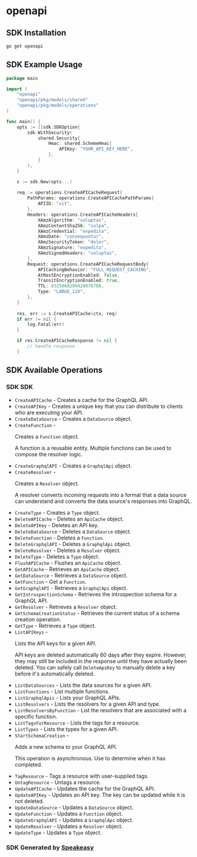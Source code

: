 # openapi

<!-- Start SDK Installation -->
## SDK Installation

```bash
go get openapi
```
<!-- End SDK Installation -->

## SDK Example Usage
<!-- Start SDK Example Usage -->
```go
package main

import (
    "openapi"
    "openapi/pkg/models/shared"
    "openapi/pkg/models/operations"
)

func main() {
    opts := []sdk.SDKOption{
        sdk.WithSecurity(
            shared.Security{
                Hmac: shared.SchemeHmac{
                    APIKey: "YOUR_API_KEY_HERE",
                },
            }
        ),
    }

    s := sdk.New(opts...)
    
    req := operations.CreateAPICacheRequest{
        PathParams: operations.CreateAPICachePathParams{
            APIID: "sit",
        },
        Headers: operations.CreateAPICacheHeaders{
            XAmzAlgorithm: "voluptas",
            XAmzContentSha256: "culpa",
            XAmzCredential: "expedita",
            XAmzDate: "consequuntur",
            XAmzSecurityToken: "dolor",
            XAmzSignature: "expedita",
            XAmzSignedHeaders: "voluptas",
        },
        Request: operations.CreateAPICacheRequestBody{
            APICachingBehavior: "FULL_REQUEST_CACHING",
            AtRestEncryptionEnabled: false,
            TransitEncryptionEnabled: true,
            TTL: 8325060299420976708,
            Type: "LARGE_12X",
        },
    }
    
    res, err := s.CreateAPICache(ctx, req)
    if err != nil {
        log.Fatal(err)
    }

    if res.CreateAPICacheResponse != nil {
        // handle response
    }
```
<!-- End SDK Example Usage -->

<!-- Start SDK Available Operations -->
## SDK Available Operations

### SDK SDK

* `CreateAPICache` - Creates a cache for the GraphQL API.
* `CreateAPIKey` - Creates a unique key that you can distribute to clients who are executing your API.
* `CreateDataSource` - Creates a <code>DataSource</code> object.
* `CreateFunction` - <p>Creates a <code>Function</code> object.</p> <p>A function is a reusable entity. Multiple functions can be used to compose the resolver logic.</p>
* `CreateGraphqlAPI` - Creates a <code>GraphqlApi</code> object.
* `CreateResolver` - <p>Creates a <code>Resolver</code> object.</p> <p>A resolver converts incoming requests into a format that a data source can understand and converts the data source's responses into GraphQL.</p>
* `CreateType` - Creates a <code>Type</code> object.
* `DeleteAPICache` - Deletes an <code>ApiCache</code> object.
* `DeleteAPIKey` - Deletes an API key.
* `DeleteDataSource` - Deletes a <code>DataSource</code> object.
* `DeleteFunction` - Deletes a <code>Function</code>.
* `DeleteGraphqlAPI` - Deletes a <code>GraphqlApi</code> object.
* `DeleteResolver` - Deletes a <code>Resolver</code> object.
* `DeleteType` - Deletes a <code>Type</code> object.
* `FlushAPICache` - Flushes an <code>ApiCache</code> object.
* `GetAPICache` - Retrieves an <code>ApiCache</code> object.
* `GetDataSource` - Retrieves a <code>DataSource</code> object.
* `GetFunction` - Get a <code>Function</code>.
* `GetGraphqlAPI` - Retrieves a <code>GraphqlApi</code> object.
* `GetIntrospectionSchema` - Retrieves the introspection schema for a GraphQL API.
* `GetResolver` - Retrieves a <code>Resolver</code> object.
* `GetSchemaCreationStatus` - Retrieves the current status of a schema creation operation.
* `GetType` - Retrieves a <code>Type</code> object.
* `ListAPIKeys` - <p>Lists the API keys for a given API.</p> <note> <p>API keys are deleted automatically 60 days after they expire. However, they may still be included in the response until they have actually been deleted. You can safely call <code>DeleteApiKey</code> to manually delete a key before it's automatically deleted.</p> </note>
* `ListDataSources` - Lists the data sources for a given API.
* `ListFunctions` - List multiple functions.
* `ListGraphqlApis` - Lists your GraphQL APIs.
* `ListResolvers` - Lists the resolvers for a given API and type.
* `ListResolversByFunction` - List the resolvers that are associated with a specific function.
* `ListTagsForResource` - Lists the tags for a resource.
* `ListTypes` - Lists the types for a given API.
* `StartSchemaCreation` - <p>Adds a new schema to your GraphQL API.</p> <p>This operation is asynchronous. Use to determine when it has completed.</p>
* `TagResource` - Tags a resource with user-supplied tags.
* `UntagResource` - Untags a resource.
* `UpdateAPICache` - Updates the cache for the GraphQL API.
* `UpdateAPIKey` - Updates an API key. The key can be updated while it is not deleted.
* `UpdateDataSource` - Updates a <code>DataSource</code> object.
* `UpdateFunction` - Updates a <code>Function</code> object.
* `UpdateGraphqlAPI` - Updates a <code>GraphqlApi</code> object.
* `UpdateResolver` - Updates a <code>Resolver</code> object.
* `UpdateType` - Updates a <code>Type</code> object.

<!-- End SDK Available Operations -->

### SDK Generated by [Speakeasy](https://docs.speakeasyapi.dev/docs/using-speakeasy/client-sdks)
